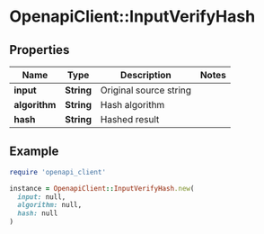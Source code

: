 # OpenapiClient::InputVerifyHash

## Properties

| Name | Type | Description | Notes |
| ---- | ---- | ----------- | ----- |
| **input** | **String** | Original source string |  |
| **algorithm** | **String** | Hash algorithm |  |
| **hash** | **String** | Hashed result |  |

## Example

```ruby
require 'openapi_client'

instance = OpenapiClient::InputVerifyHash.new(
  input: null,
  algorithm: null,
  hash: null
)
```

